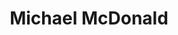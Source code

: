 ---
title: "Michael McDonald"
summary: "Michael McDonald is an American singer, keyboardist and songwriter known for his distinctive, soulful voice and as a member of the bands the Doobie Brothers and Steely Dan . McDonald wrote and sang several hit singles with the Doobie Brothers, including \"What a Fool Believes\", \"Minute by Minute\", and \"Takin' It to the Streets.\" McDonald has also performed as a prominent backing vocalist on numerous recordings by artists including Steely Dan, Christopher Cross, and Kenny Loggins.
McDonald's solo career consists of nine studio albums and a number of singles, including the 1982 hit \"I Keep Forgettin' \". During his career, McDonald has collaborated with a number of other artists, including James Ingram, David Cassidy, Van Halen, Patti LaBelle, Lee Ritenour, The Winans, Aretha Franklin, the rock band Toto, Grizzly Bear, Joni Mitchell, and Thundercat. He has also recorded for television and film soundtracks. McDonald is the recipient of five Grammy Awards, and was inducted into the Rock and Roll Hall of Fame as a member of the Doobie Brothers in 2020."
slug: "michael-mcdonald"
image: "michael-mcdonald.jpg"
apple_music_artist_url: "None"
wikipedia_url: "https://en.wikipedia.org/wiki/Michael_McDonald_(musician)"
---